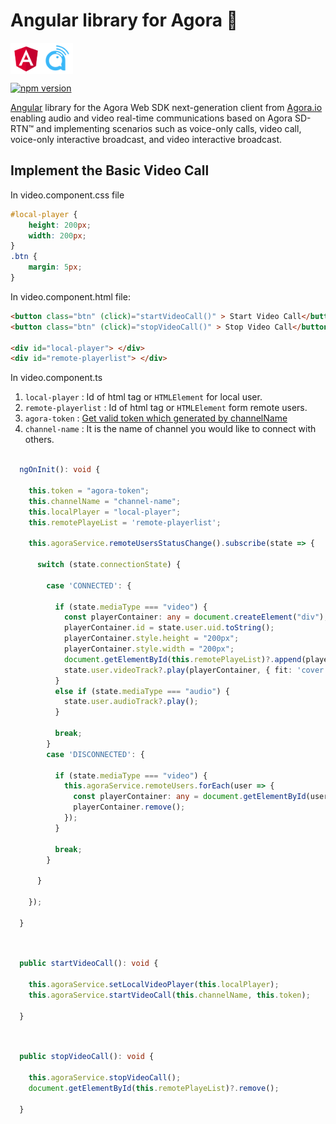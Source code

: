 # Angular library for Agora 🚀
<div style="display:flex">
  <img src="images/angular-logo.svg" width="50px" height="50px" alt="Angular"/>
  <img src="images/agora-logo.png" width="50px" height="50px" alt="Agora"/>
</div>

[![npm version](https://badge.fury.io/js/ngx-agora-sdk-ng.svg)](https://badge.fury.io/js/ngx-agora-sdk-ng)

[Angular](https://angular.io/) library for the Agora Web SDK next-generation client from [Agora.io](https://www.agora.io/en/) enabling audio and video real-time communications based on Agora SD-RTN™ and implementing scenarios such as voice-only calls, video call, voice-only interactive broadcast, and video interactive broadcast. 


## Implement the Basic Video Call
In video.component.css file
```css
#local-player {
    height: 200px;
    width: 200px;
}
.btn {
    margin: 5px;
}
```
In video.component.html file:
```html
<button class="btn" (click)="startVideoCall()" > Start Video Call</button>
<button class="btn" (click)="stopVideoCall()" > Stop Video Call</button>

<div id="local-player"> </div>
<div id="remote-playerlist"> </div>
```
In video.component.ts


1. `local-player` : Id of html tag or `HTMLElement` for local user.
2. `remote-playerlist` :  Id of html tag or `HTMLElement` form remote users.
3. `agora-token` : [Get valid token which generated by channelName](https://github.com/AgoraIO/Tools/tree/master/DynamicKey/AgoraDynamicKey)
4. `channel-name` : It is the name of channel you would like to connect with others.

```ts

  ngOnInit(): void {

    this.token = "agora-token";
    this.channelName = "channel-name";
    this.localPlayer = "local-player";
    this.remotePlayeList = 'remote-playerlist';

    this.agoraService.remoteUsersStatusChange().subscribe(state => {

      switch (state.connectionState) {

        case 'CONNECTED': {

          if (state.mediaType === "video") {
            const playerContainer: any = document.createElement("div");
            playerContainer.id = state.user.uid.toString();
            playerContainer.style.height = "200px";
            playerContainer.style.width = "200px";
            document.getElementById(this.remotePlayeList)?.append(playerContainer);
            state.user.videoTrack?.play(playerContainer, { fit: 'cover' });
          }
          else if (state.mediaType === "audio") {
            state.user.audioTrack?.play();
          }

          break;
        }
        case 'DISCONNECTED': {

          if (state.mediaType === "video") {
            this.agoraService.remoteUsers.forEach(user => {
              const playerContainer: any = document.getElementById(user.uid.toString());
              playerContainer.remove();
            });
          }

          break;
        }

      }

    });

  }
    
```

```ts

  public startVideoCall(): void {

    this.agoraService.setLocalVideoPlayer(this.localPlayer);
    this.agoraService.startVideoCall(this.channelName, this.token);

  }
    
```

```ts

  public stopVideoCall(): void {

    this.agoraService.stopVideoCall();
    document.getElementById(this.remotePlayeList)?.remove();

  }
    
```